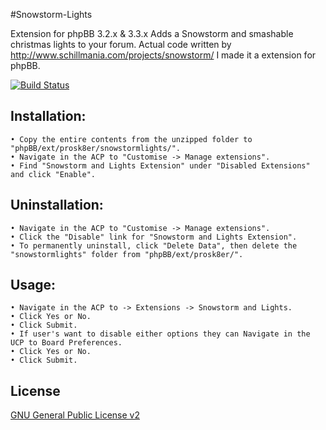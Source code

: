 #Snowstorm-Lights

Extension for phpBB 3.2.x & 3.3.x
Adds a Snowstorm and smashable christmas lights to your forum.
Actual code written by http://www.schillmania.com/projects/snowstorm/ I made it a extension for phpBB.

[![Build Status](https://travis-ci.org/Prosk8er/Snowstorm-Lights.svg)](https://travis-ci.org/Prosk8er/Snowstorm-Lights)

## Installation:
    • Copy the entire contents from the unzipped folder to "phpBB/ext/prosk8er/snowstormlights/".
    • Navigate in the ACP to "Customise -> Manage extensions".
    • Find "Snowstorm and Lights Extension" under "Disabled Extensions" and click "Enable".

## Uninstallation:
    • Navigate in the ACP to "Customise -> Manage extensions".
    • Click the "Disable" link for "Snowstorm and Lights Extension".
    • To permanently uninstall, click "Delete Data", then delete the "snowstormlights" folder from "phpBB/ext/prosk8er/".

## Usage:
    • Navigate in the ACP to -> Extensions -> Snowstorm and Lights.
    • Click Yes or No.
    • Click Submit.
    • If user's want to disable either options they can Navigate in the UCP to Board Preferences.
    • Click Yes or No.
    • Click Submit.

## License

[GNU General Public License v2](license.txt)